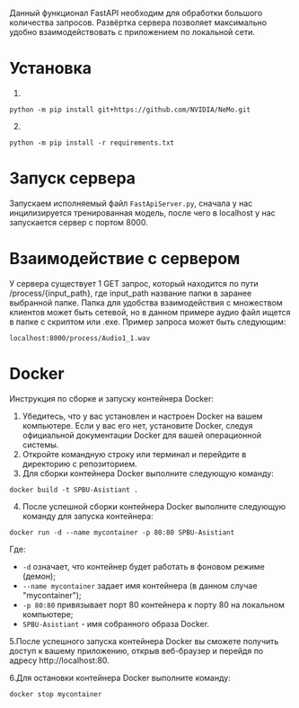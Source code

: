 Данный функционал FastAPI необходим для обработки большого количества запросов. Развёртка сервера позволяет максимально удобно взаимодействовать с приложением по локальной сети.

# Установка
1.
```
python -m pip install git+https://github.com/NVIDIA/NeMo.git
```
2.
```
python -m pip install -r requirements.txt
```

# Запуск сервера

Запускаем исполняемый файл `FastApiServer.py`, сначала у нас инцилизируется тренированная модель, после чего в localhost у нас запускается сервер с портом 8000.

# Взаимодействие с сервером

У сервера существует 1 GET запрос, который находится по пути /process/{input_path}, где input_path название папки в заранее выбранной папке. Папка для удобства взаимодействия с множеством клиентов может быть сетевой, но в данном примере аудио файл ищется в папке с скриптом или .exe.
Пример запроса может быть следующим:
```
localhost:8000/process/Audio1_1.wav
```


# Docker
Инструкция по сборке и запуску контейнера Docker:
1. Убедитесь, что у вас установлен и настроен Docker на вашем компьютере. Если у вас его нет, установите Docker, следуя официальной документации Docker для вашей операционной системы.
2. Откройте командную строку или терминал и перейдите в директорию с репозиторием.
3. Для сборки контейнера Docker выполните следующую команду:
```
docker build -t SPBU-Asistiant .
```
4. После успешной сборки контейнера Docker выполните следующую команду для запуска контейнера:
```
docker run -d --name mycontainer -p 80:80 SPBU-Asistiant
```
Где:
- `-d` означает, что контейнер будет работать в фоновом режиме (демон);
- `--name mycontainer` задает имя контейнера (в данном случае "mycontainer");
- `-p 80:80` привязывает порт 80 контейнера к порту 80 на локальном компьютере;
- `SPBU-Asistiant` - имя собранного образа Docker.

5.После успешного запуска контейнера Docker вы сможете получить доступ к вашему приложению, открыв веб-браузер и перейдя по адресу http://localhost:80.

6.Для остановки контейнера Docker выполните команду:
```
docker stop mycontainer
```


